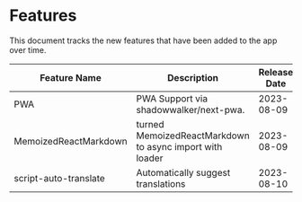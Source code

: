 # Features

This document tracks the new features that have been added to the app over time.

| Feature Name | Description          | Release Date | Documentation Link                                         | Contributor                                   | Linear ID |
| ------------ | -------------------- | ------------ | ---------------------------------------------------------- | --------------------------------------------- | --------- |
| PWA       | PWA Support via shadowwalker/next-pwa. | 2023-08-09   | [PWA Docs](/docs/features/PWA.md)        | [martwozniak](https://github.com/martwozniak) | [TH3-159](https://linear.app/th33/issue/TH3-159/create-featuresmd)   |
| MemoizedReactMarkdown      | turned MemoizedReactMarkdown to async import with loader  | 2023-08-09   | [MemoizedReactMarkdown Docs](/docs/features/MemoizedReactMarkdown.md)              | [martwozniak](https://github.com/martwozniak) | [TH3-164](https://linear.app/th33/issue/TH3-164/turned-memoizedreactmarkdown-to-async-import-with-loader)   |
| script-auto-translate      | Automatically suggest translations  | 2023-08-10   | [Auto Translation Docs](/docs/features/script-auto-translate.md) | [martwozniak](https://github.com/martwozniak) | [TH3-174](https://linear.app/th33/issue/TH3-174/automatically-suggest-translations)   |